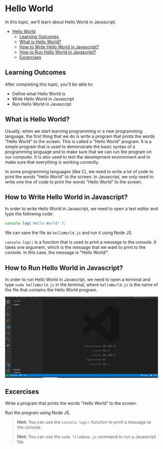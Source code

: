 # Hello World

In this topic, we'll learn about Hello World in Javascript.

- [Hello World](#hello-world)
  - [Learning Outcomes](#learning-outcomes)
  - [What is Hello World?](#what-is-hello-world)
  - [How to Write Hello World in Javascript?](#how-to-write-hello-world-in-javascript)
  - [How to Run Hello World in Javascript?](#how-to-run-hello-world-in-javascript)
  - [Excercises](#excercises)

## Learning Outcomes

After completing this topic, you'll be able to:

- Define what Hello World is
- Write Hello World in Javascript
- Run Hello World in Javascript

## What is Hello World?

Usually, when we start learning programming or a new programming language, the first thing that we do is write a program that prints the words "Hello World" to the screen. This is called a "Hello World" program. It is a simple program that is used to demonstrate the basic syntax of a programming language and to make sure that we can run the program on our computer. It is also used to test the development environment and to make sure that everything is working correctly.

In some programming languages (like C), we need to write a lot of code to print the words "Hello World" to the screen. In Javascript, we only need to write one line of code to print the words "Hello World" to the screen.

## How to Write Hello World in Javascript?

In order to write Hello World in Javascript, we need to open a text editor and type the following code:

```javascript
console.log('Hello World!');
```

We can save the file as `helloWorld.js` and run it using Node JS.

`console.log()` is a function that is used to print a message to the console. It takes one argument, which is the message that we want to print to the console. In this case, the message is "Hello World!".

## How to Run Hello World in Javascript?

In order to run Hello World in Javascript, we need to open a terminal and type `node helloWorld.js` in the terminal, where `helloWorld.js` is the name of the file that contains the Hello World program.

![Running Hello World](RunningHelloWorld.gif)

## Excercises

Write a program that prints the words "Hello World" to the screen.

Run the program using Node JS.

> **Hint:** You can use the `console.log()` function to print a message to the console.
>
> **Hint:** You can use the `node fileName.js` command to run a Javascript file.
> 